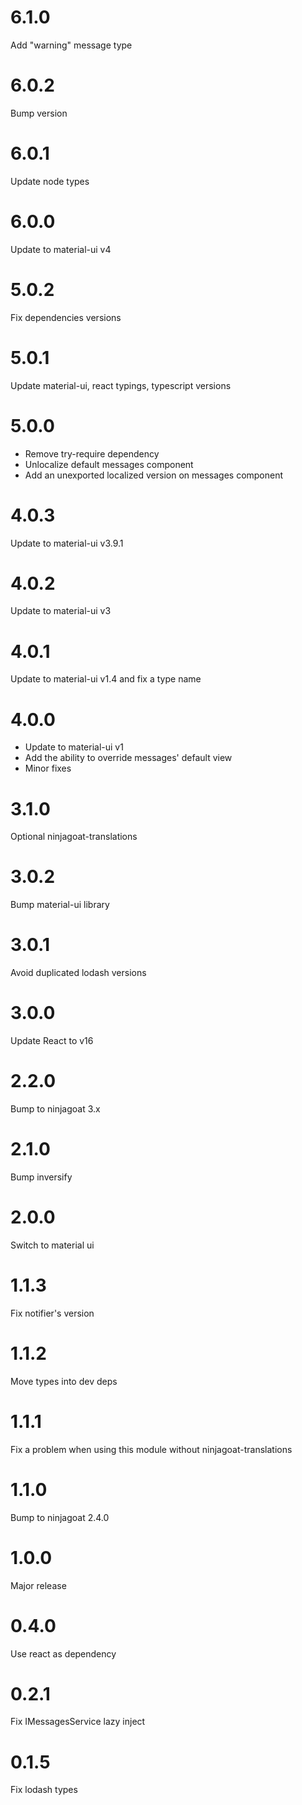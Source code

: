 # 6.1.0

Add "warning" message type

# 6.0.2

Bump version

# 6.0.1

Update node types

# 6.0.0

Update to material-ui v4

# 5.0.2

Fix dependencies versions

# 5.0.1

Update material-ui, react typings, typescript versions

# 5.0.0

* Remove try-require dependency
* Unlocalize default messages component
* Add an unexported localized version on messages component 

# 4.0.3 

Update to material-ui v3.9.1

# 4.0.2

Update to material-ui v3

# 4.0.1

Update to material-ui v1.4 and fix a type name

# 4.0.0

* Update to material-ui v1
* Add the ability to override messages' default view
* Minor fixes

# 3.1.0

Optional ninjagoat-translations

# 3.0.2

Bump material-ui library

# 3.0.1

Avoid duplicated lodash versions

# 3.0.0

Update React to v16

# 2.2.0

Bump to ninjagoat 3.x

# 2.1.0

Bump inversify

# 2.0.0

Switch to material ui

# 1.1.3

Fix notifier's version

# 1.1.2

Move types into dev deps

# 1.1.1

Fix a problem when using this module without ninjagoat-translations

# 1.1.0

Bump to ninjagoat 2.4.0

# 1.0.0

Major release

# 0.4.0

Use react as dependency

# 0.2.1

Fix IMessagesService lazy inject

# 0.1.5

Fix lodash types

